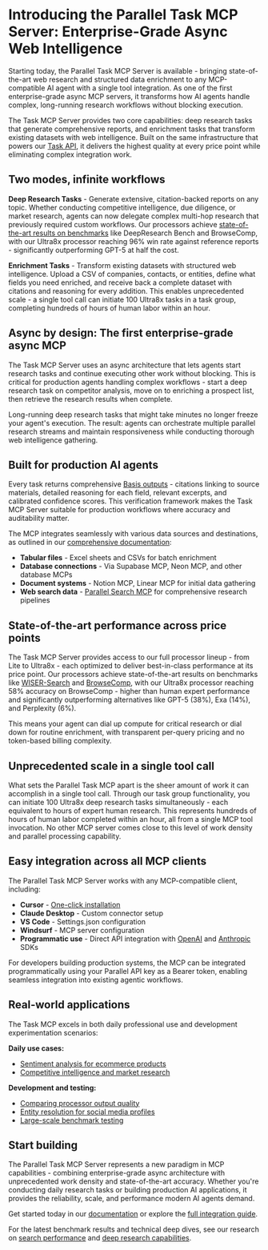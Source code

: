 # Introducing the Parallel Task MCP Server: Enterprise-Grade Async Web Intelligence

Starting today, the Parallel Task MCP Server is available - bringing state-of-the-art web research and structured data enrichment to any MCP-compatible AI agent with a single tool integration. As one of the first enterprise-grade async MCP servers, it transforms how AI agents handle complex, long-running research workflows without blocking execution.

The Task MCP Server provides two core capabilities: deep research tasks that generate comprehensive reports, and enrichment tasks that transform existing datasets with web intelligence. Built on the same infrastructure that powers our [Task API](https://docs.parallel.ai/task-api/task-quickstart), it delivers the highest quality at every price point while eliminating complex integration work.

## Two modes, infinite workflows

**Deep Research Tasks** - Generate extensive, citation-backed reports on any topic. Whether conducting competitive intelligence, due diligence, or market research, agents can now delegate complex multi-hop research that previously required custom workflows. Our processors achieve [state-of-the-art results on benchmarks](https://parallel.ai/blog/deep-research-benchmarks) like DeepResearch Bench and BrowseComp, with our Ultra8x processor reaching 96% win rate against reference reports - significantly outperforming GPT-5 at half the cost.

**Enrichment Tasks** - Transform existing datasets with structured web intelligence. Upload a CSV of companies, contacts, or entities, define what fields you need enriched, and receive back a complete dataset with citations and reasoning for every addition. This enables unprecedented scale - a single tool call can initiate 100 Ultra8x tasks in a task group, completing hundreds of hours of human labor within an hour.

## Async by design: The first enterprise-grade async MCP

The Task MCP Server uses an async architecture that lets agents start research tasks and continue executing other work without blocking. This is critical for production agents handling complex workflows - start a deep research task on competitor analysis, move on to enriching a prospect list, then retrieve the research results when complete.

Long-running deep research tasks that might take minutes no longer freeze your agent's execution. The result: agents can orchestrate multiple parallel research streams and maintain responsiveness while conducting thorough web intelligence gathering.

## Built for production AI agents

Every task returns comprehensive [Basis outputs](https://docs.parallel.ai/task-api/basis-framework) - citations linking to source materials, detailed reasoning for each field, relevant excerpts, and calibrated confidence scores. This verification framework makes the Task MCP Server suitable for production workflows where accuracy and auditability matter.

The MCP integrates seamlessly with various data sources and destinations, as outlined in our [comprehensive documentation](https://docs.parallel.ai/integrations/mcp/task-mcp#enrichment-data-sources-and-destinations):

- **Tabular files** - Excel sheets and CSVs for batch enrichment
- **Database connections** - Via Supabase MCP, Neon MCP, and other database MCPs
- **Document systems** - Notion MCP, Linear MCP for initial data gathering
- **Web search data** - [Parallel Search MCP](https://docs.parallel.ai/integrations/mcp/getting-started) for comprehensive research pipelines

## State-of-the-art performance across price points

The Task MCP Server provides access to our full processor lineup - from Lite to Ultra8x - each optimized to deliver best-in-class performance at its price point. Our processors achieve state-of-the-art results on benchmarks like [WISER-Search](https://parallel.ai/blog/search-api-benchmark) and [BrowseComp](https://parallel.ai/blog/deep-research-benchmarks), with our Ultra8x processor reaching 58% accuracy on BrowseComp - higher than human expert performance and significantly outperforming alternatives like GPT-5 (38%), Exa (14%), and Perplexity (6%).

This means your agent can dial up compute for critical research or dial down for routine enrichment, with transparent per-query pricing and no token-based billing complexity.

## Unprecedented scale in a single tool call

What sets the Parallel Task MCP apart is the sheer amount of work it can accomplish in a single tool call. Through our task group functionality, you can initiate 100 Ultra8x deep research tasks simultaneously - each equivalent to hours of expert human research. This represents hundreds of hours of human labor completed within an hour, all from a single MCP tool invocation. No other MCP server comes close to this level of work density and parallel processing capability.

## Easy integration across all MCP clients

The Parallel Task MCP Server works with any MCP-compatible client, including:

- **Cursor** - [One-click installation](https://cursor.com/en/install-mcp?name=Parallel%20Task%20MCP&config=eyJ1cmwiOiJodHRwczovL3Rhc2stbWNwLnBhcmFsbGVsLmFpL21jcCJ9)
- **Claude Desktop** - Custom connector setup
- **VS Code** - Settings.json configuration
- **Windsurf** - MCP server configuration
- **Programmatic use** - Direct API integration with [OpenAI](https://docs.parallel.ai/integrations/mcp/programmatic-use#openai-integration) and [Anthropic](https://docs.parallel.ai/integrations/mcp/programmatic-use#anthropic-integration) SDKs

For developers building production systems, the MCP can be integrated programmatically using your Parallel API key as a Bearer token, enabling seamless integration into existing agentic workflows.

## Real-world applications

The Task MCP excels in both daily professional use and development experimentation scenarios:

**Daily use cases:**

- [Sentiment analysis for ecommerce products](https://claude.ai/share/4ac5f253-e636-4009-8ade-7c6b08f7a135)
- [Competitive intelligence and market research](https://claude.ai/share/0841e031-a8c4-408d-9201-e1b8a77ff6c9)

**Development and testing:**

- [Comparing processor output quality](https://claude.ai/share/f4d6e523-3c7c-4354-8577-1c953952a360)
- [Entity resolution for social media profiles](https://claude.ai/share/198db715-b0dd-4325-9e2a-1dfab531ba41)
- [Large-scale benchmark testing](https://claude.ai/share/39d98320-fc3e-4bbb-b4d5-da67abac44f2)

## Start building

The Parallel Task MCP Server represents a new paradigm in MCP capabilities - combining enterprise-grade async architecture with unprecedented work density and state-of-the-art accuracy. Whether you're conducting daily research tasks or building production AI applications, it provides the reliability, scale, and performance modern AI agents demand.

Get started today in our [documentation](https://docs.parallel.ai/integrations/mcp/getting-started) or explore the [full integration guide](https://docs.parallel.ai/integrations/mcp/task-mcp).

For the latest benchmark results and technical deep dives, see our research on [search performance](https://parallel.ai/blog/search-api-benchmark) and [deep research capabilities](https://parallel.ai/blog/deep-research-benchmarks).
